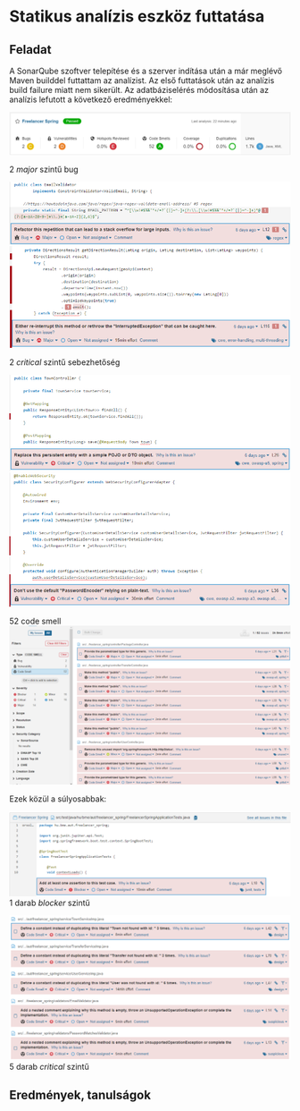 # Statikus analízis eszköz futtatása

## Feladat
A SonarQube szoftver telepítése és a szerver indítása után a már meglévő Maven builddel futtattam az analízist.
Az első futtatások után az analízis build failure miatt nem sikerült.
Az adatbáziselérés módosítása után az analízis lefutott a következő eredményekkel:

![](p04_results.png)

2 *major* szintű bug

![](p09_bug01.png)
![](p10_bug02.png)

2 *critical* szintű sebezhetőség

![](p11_vuln01.png)
![](p12_vuln02.png)

52 code smell
![](p07_smell.png)

Ezek közül a súlyosabbak:

![](p08_smell_blocker.png)
1 darab *blocker* szintű

![](p16_smell_critical.png)
5 darab *critical* szintű

## Eredmények, tanulságok